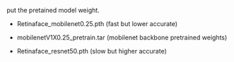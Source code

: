 put the pretained model weight.

- Retinaface_mobilenet0.25.pth (fast but lower accurate)

- mobilenetV1X0.25_pretrain.tar (mobilenet backbone pretrained weights)

- Retinaface_resnet50.pth (slow but higher accurate)
